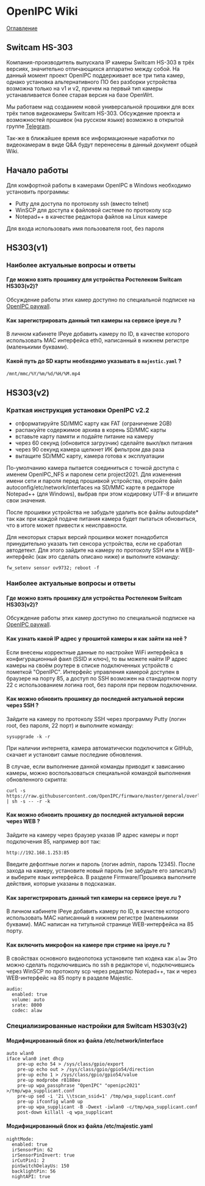 # OpenIPC Wiki
[Оглавление](../index.md)

Switcam HS-303
--------------

Компания-производитель выпускала IP камеры Switcam HS-303 в трёх версиях,
значительно отличающихся аппаратно между собой. На данный момент проект
OpenIPC поддерживает все три типа камер, однако установка альтернативного ПО
без разборки устройства возможна только на v1 и v2, причем на первый тип камеры
устанавливается более старая версия на базе OpenWrt.

Мы работаем над созданием новой универсальной прошивки для всех трёх типов
видеокамеры Switcam HS-303. Обсуждение проекта и возможностей прошивок (на
русском языке) возможно в открытой группе [Telegram](https://t.me/openipc_modding).

Так-же в ближайшее время все информационные наработки по видеокамерам в виде 
Q&A будут перенесены в данный документ общей Wiki.



## Начало работы

Для комфортной работы в камерами OpenIPC в Windows необходимо установить программы:

* Putty для доступа по протоколу ssh (вместо telnet)
* WinSCP для доступа к файловой системе по протоколу scp
* Notepad++ в качестве редактора файлов на Linux камере

Для входа использовать имя пользователя root, без пароля



## HS303(v1)

### Наиболее актуальные вопросы и ответы

#### Где можно взять прошивку для устройства Ростелеком Switcam HS303(v2)?

Обсуждение работы этих камер доступно по специальной подписке на
[OpenIPC paywall](https://paywall.pw/openipc).

#### Как зарегистрировать данный тип камеры на сервисе ipeye.ru ?

В личном кабинете IPeye добавить камеру по ID, в качестве которого использовать MAC
интерфейса eth0, написанный в нижнем регистре (маленькими буквами).

#### Какой путь до SD карты необходимо указывать в `majestic.yaml` ?

`/mnt/mmc/%Y/%m/%d/%H/%M.mp4`



## HS303(v2)

### Краткая инструкция установки OpenIPC v2.2

- отформатируйте SD/MMC карту как FAT (ограничение 2GB)
- распакуйте содержимое архива в корень SD/MMC карты
- вставьте карту памяти и подайте питание на камеру
- через 60 секунд (обновится загрузчик) сделайте выкл/вкл питания
- через 90 секунд камера щелкнет ИК фильтром два раза
- вытащите SD/MMC карту, камера готова к эксплуатации

По-умолчанию камера пытается соединиться с точкой доступа с именем OpenIPC_NFS
и паролем сети project2021. Для изменения имени сети и пароля перед прошивкой
устройства, откройте файл autoconfig/etc/network/interfaces на SD/MMC карте в
редакторе Notepad++ (для Windows), выбрав при этом кодировку UTF-8 и впишите
свои значения.

После прошивки устройства не забудьте удалить все файлы autoupdate* так как
при каждой подаче питания камера будет пытаться обновиться, что в итоге может
привести к неисправности.

Для некоторых старых версий прошивки может понадобится принудительно указать
тип сенсора устройства, если не сработал автодетект. Для этого зайдите на
камеру по протоколу SSH или в WEB-интерфейс (как это сделать описано ниже) и 
выполните команду:

```
fw_setenv sensor ov9732; reboot -f
```

### Наиболее актуальные вопросы и ответы

#### Где можно взять прошивку для устройства Ростелеком Switcam HS303(v2)?

Обсуждение работы этих камер доступно по специальной подписке на
[OpenIPC paywall](https://paywall.pw/openipc).

#### Как узнать какой IP адрес у прошитой камеры и как зайти на неё ?

Если внесены корректные данные по настройке WiFi интерфейса в конфигурационный
фаил (SSID и ключ), то вы можете найти IP адрес камеры на своём роутере в списке
подключенных устройств с пометкой "OpenIPC".
Интерфейс управления камерой доступен в браузере на порту 85, а доступ по SSH
возможен на стандартном порту 22 с использованием логина root, без пароля при
первом подключении.

#### Как можно обновить прошивку до последней актуальной версии через SSH ?

Зайдите на камеру по протоколу SSH через программу Putty (логин root, без пароля,
22 порт) и выполните команду:

```
sysupgrade -k -r
```

При наличии интернета, камера автоматически подключится к GitHub, скачает
и установит самые последние обновления.

В случае, если выполнение данной команды приводит к зависанию камеры, можно
воспользоваться специальной командой выполнения обновленного скрипта:

```
curl -s https://raw.githubusercontent.com/OpenIPC/firmware/master/general/overlay/usr/sbin/sysupgrade | sh -s -- -r -k
```

#### Как можно обновить прошивку до последней актуальной версии через WEB ?

Зайдите на камеру через браузер указав IP адрес камеры и порт подключения 85,
например вот так:

```
http://192.168.1.253:85
```

Введите дефолтные логин и пароль (логин admin, пароль 12345).
После захода на камеру, установите новый пароль (не забудьте его записать!) и
выберите язык интерфейса. В разделе Firmware/Прошивка выполните действия,
которые указаны в подсказках.

#### Как зарегистрировать данный тип камеры на сервисе ipeye.ru ?

В личном кабинете IPeye добавить камеру по ID, в качестве которого использовать MAC
написанный в нижнем регистре (маленькими буквами). MAC написан на титульной 
странице WEB-интерфейса на 85 порту.

#### Как включить микрофон на камере при стриме на ipeye.ru ?

В свойствах основного видеопотока установите тип кодека как ```alaw```
Это можно сделать подключившись по ssh в редакторе vi, подключившись через
WinSCP по протоколу scp через редактор Notepad++, так и через WEB-интерфейс
на 85 порту в разделе Majestic.

```
audio:
  enabled: true
  volume: auto
  srate: 8000
  codec: alaw
```


### Специализированные настройки для Switcam HS303(v2)

#### Модифицированный блок из файла /etc/network/interface

```
auto wlan0
iface wlan0 inet dhcp
    pre-up echo 54 > /sys/class/gpio/export
    pre-up echo out > /sys/class/gpio/gpio54/direction
    pre-up echo 1 > /sys/class/gpio/gpio54/value
    pre-up modprobe r8188eu
    pre-up wpa_passphrase "OpenIPC" "openipc2021" >/tmp/wpa_supplicant.conf
    pre-up sed -i '2i \\tscan_ssid=1' /tmp/wpa_supplicant.conf
    pre-up ifconfig wlan0 up
    pre-up wpa_supplicant -B -Dwext -iwlan0 -c/tmp/wpa_supplicant.conf
    post-down killall -q wpa_supplicant
```

#### Модифицированный блок из файла /etc/majestic.yaml

```
nightMode:
  enabled: true
  irSensorPin: 62
  irSensorPinInvert: true
  irCutPin1: 2
  pinSwitchDelayUs: 150
  backlightPin: 56
  nightAPI: true
```
